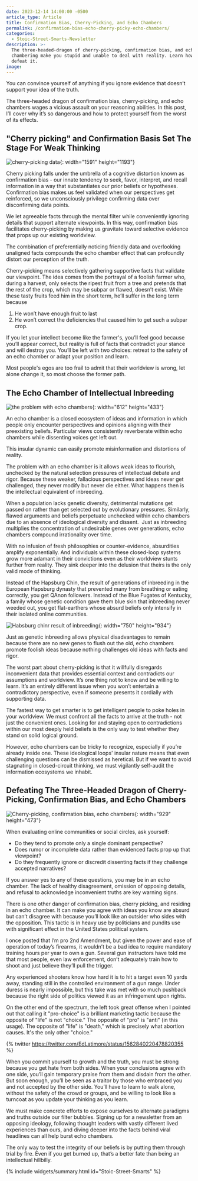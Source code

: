 ```yaml
---
date: 2023-12-14 14:00:00 -0500
article_type: Article
title: Confirmation Bias, Cherry-Picking, and Echo Chambers
permalink: /confirmation-bias-echo-cherry-picky-echo-chambers/
categories:
  - Stoic-Street-Smarts-Newsletter
description: >-
  The three-headed-dragon of cherry-picking, confirmation bias, and echo
  chambering make you stupid and unable to deal with reality. Learn how to
  defeat it. 
image:
---
```

You can convince yourself of anything if you ignore evidence that doesn’t support your idea of the truth.

The three-headed dragon of confirmation bias, cherry-picking, and echo chambers wages a vicious assault on your reasoning abilities. In this post, I’ll cover why it’s so dangerous and how to protect yourself from the worst of its effects.

## "Cherry picking" and Confirmation Basis Set The Stage For Weak Thinking

![cherry-picking data](/assets/images/drafts/cherry-picking.jpeg){: width="1591" height="1193"}

Cherry picking falls under the umbrella of a cognitive distortion known as confirmation bias - our innate tendency to seek, favor, interpret, and recall information in a way that substantiates our prior beliefs or hypotheses. Confirmation bias makes us feel validated when our perspectives get reinforced, so we unconsciously privilege confirming data over disconfirming data points.

We let agreeable facts through the mental filter while conveniently ignoring details that support alternate viewpoints. In this way, confirmation bias facilitates cherry-picking by making us gravitate toward selective evidence that props up our existing worldview.

The combination of preferentially noticing friendly data and overlooking unaligned facts compounds the echo chamber effect that can profoundly distort our perception of the truth.

Cherry-picking means selectively gathering supportive facts that validate our viewpoint. The idea comes from the portrayal of a foolish farmer who, during a harvest, only selects the ripest fruit from a tree and pretends that the rest of the crop, which may be subpar or flawed, doesn’t exist. While these tasty fruits feed him in the short term, he’ll suffer in the long term because

1. He won’t have enough fruit to last
2. He won’t correct the deficiencies that caused him to get such a subpar crop.

If you let your intellect become like the farmer's, you’ll feel good because you’ll appear correct, but reality is full of facts that contradict your stance and will destroy you. You’ll be left with two choices: retreat to the safety of an echo chamber or adapt your position and learn.

Most people's egos are too frail to admit that their worldview is wrong, let alone change it, so most choose the former path.

## The Echo Chamber of Intellectual Inbreeding

![the problem with echo chambers](/assets/images/drafts/echo-chamber.jpeg){: width="612" height="433"}

An echo chamber is a closed ecosystem of ideas and information in which people only encounter perspectives and opinions aligning with their preexisting beliefs. Particular views consistently reverberate within echo chambers while dissenting voices get left out.

This insular dynamic can easily promote misinformation and distortions of reality.

The problem with an echo chamber is it allows weak ideas to flourish, unchecked by the natural selection pressures of intellectual debate and rigor. Because these weaker, fallacious perspectives and ideas never get challenged, they never modify but never die either. What happens then is the intellectual equivalent of inbreeding.

When a population lacks genetic diversity, detrimental mutations get passed on rather than get selected out by evolutionary pressures. Similarly, flawed arguments and beliefs perpetuate unchecked within echo chambers due to an absence of ideological diversity and dissent.&nbsp; Just as inbreeding multiplies the concentration of undesirable genes over generations, echo chambers compound irrationality over time.

With no infusion of fresh philosophies or counter-evidence, absurdities amplify exponentially. And individuals within these closed-loop systems grow more adamant in their convictions even as their worldview stunts further from reality. They sink deeper into the delusion that theirs is the only valid mode of thinking.

Instead of the Hapsburg Chin, the result of generations of inbreeding in the European Hapsburg dynasty that prevented many from breathing or eating correctly, you get QAnon followers. Instead of the Blue Fugates of Kentucky, a family whose genetic condition gave them blue skin that inbreeding never weeded out, you get flat-earthers whose absurd beliefs only intensify in their isolated online communities.

![Habsburg chinr result of inbreeding](/assets/images/drafts/hapsburg-chin-meme.webp "Your intelligence starts looking like this"){: width="750" height="934"}

Just as genetic inbreeding allows physical disadvantages to remain because there are no new genes to flush out the old, echo chambers promote foolish ideas because nothing challenges old ideas with facts and rigor.

The worst part about cherry-picking is that it willfully disregards inconvenient data that provides essential context and contradicts our assumptions and worldview. It’s one thing not to know and be willing to learn. It’s an entirely different issue when you won’t entertain a contradictory perspective, even if someone presents it cordially with supporting data.

The fastest way to get smarter is to get intelligent people to poke holes in your worldview. We must confront all the facts to arrive at the truth - not just the convenient ones. Looking for and staying open to contradictions within our most deeply held beliefs is the only way to test whether they stand on solid logical ground.

However, echo chambers can be tricky to recognize, especially if you’re already inside one. These ideological loops' insular nature means that even challenging questions can be dismissed as heretical. But if we want to avoid stagnating in closed-circuit thinking, we must vigilantly self-audit the information ecosystems we inhabit.

## Defeating The Three-Headed Dragon of Cherry-Picking, Confirmation Bias, and Echo Chambers

![Cherry-picking, confirmation bias, echo chambers](/assets/images/drafts/three-headed-dragon-attacking.png "Forces of ignorance, unite!"){: width="929" height="473"}

When evaluating online communities or social circles, ask yourself:

* Do they tend to promote only a single dominant perspective?
* Does rumor or incomplete data rather than evidenced facts prop up that viewpoint?
* Do they frequently ignore or discredit dissenting facts if they challenge accepted narratives?&nbsp;

If you answer yes to any of these questions, you may be in an echo chamber. The lack of healthy disagreement, omission of opposing details, and refusal to acknowledge inconvenient truths are key warning signs.

There is one other danger of confirmation bias, cherry picking, and residing in an echo chamber. It can make you agree with ideas you know are absurd but can’t disagree with because you’ll look like an outsider who sides with the opposition. This tactic is in heavy use by politicians and pundits use with significant effect in the United States political system.

I once posted that I’m pro 2nd Amendment, but given the power and ease of operation of today’s firearms, it wouldn’t be a bad idea to require mandatory training hours per year to own a gun. Several gun instructors have told me that most people, even law enforcement, don’t adequately train how to shoot and just believe they’ll pull the trigger.&nbsp;

Any experienced shooters know how hard it is to hit a target even 10 yards away, standing still in the controlled environment of a gun range. Under duress is nearly impossible, but this take was met with so much pushback because the right side of politics viewed it as an infringement upon rights.

On the other end of the spectrum, the left took great offense when I pointed out that calling it "pro-choice" is a brilliant marketing tactic because the opposite of "life" is not "choice." The opposite of "pro" is "anti" (in this usage). The opposite of "life" is "death," which is precisely what abortion causes. It's the only other "choice."

{% twitter https://twitter.com/EdLatimore/status/1562840220478820355 %}

When you commit yourself to growth and the truth, you must be strong because you get hate from both sides. When your conclusions agree with one side, you’ll gain temporary praise from them and disdain from the other. But soon enough, you’ll be seen as a traitor by those who embraced you and not accepted by the other side. You’ll have to learn to walk alone, without the safety of the crowd or groups, and be willing to look like a turncoat as you update your thinking as you learn.

We must make concrete efforts to expose ourselves to alternate paradigms and truths outside our filter bubbles. Signing up for a newsletter from an opposing ideology, following thought leaders with vastly different lived experiences than ours, and diving deeper into the facts behind viral headlines can all help burst echo chambers.&nbsp;

The only way to test the integrity of our beliefs is by putting them through trial by fire. Even if you get burned up, that’s a better fate than being an intellectual hillbilly.

{% include widgets/summary.html id="Stoic-Street-Smarts" %}